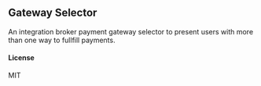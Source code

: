 ## Gateway Selector

An integration broker payment gateway selector to present users with more than one way to fullfill payments.

#### License

MIT